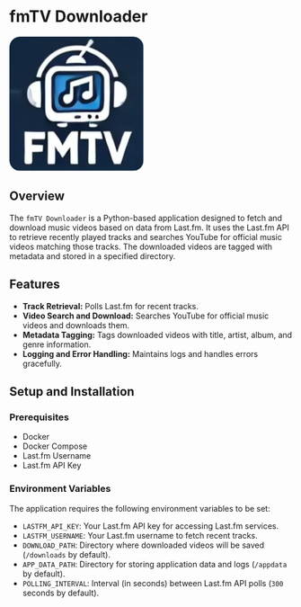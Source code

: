 # fmTV Downloader

![fmTV Downloader](assets/icon.png)

## Overview

The `fmTV Downloader` is a Python-based application designed to fetch and download music videos based on data from Last.fm. It uses the Last.fm API to retrieve recently played tracks and searches YouTube for official music videos matching those tracks. The downloaded videos are tagged with metadata and stored in a specified directory.

## Features

- **Track Retrieval:** Polls Last.fm for recent tracks.
- **Video Search and Download:** Searches YouTube for official music videos and downloads them.
- **Metadata Tagging:** Tags downloaded videos with title, artist, album, and genre information.
- **Logging and Error Handling:** Maintains logs and handles errors gracefully.

## Setup and Installation

### Prerequisites

- Docker
- Docker Compose
- Last.fm Username
- Last.fm API Key



### Environment Variables

The application requires the following environment variables to be set:

- `LASTFM_API_KEY`: Your Last.fm API key for accessing Last.fm services.
- `LASTFM_USERNAME`: Your Last.fm username to fetch recent tracks.
- `DOWNLOAD_PATH`: Directory where downloaded videos will be saved (`/downloads` by default).
- `APP_DATA_PATH`: Directory for storing application data and logs (`/appdata` by default).
- `POLLING_INTERVAL`: Interval (in seconds) between Last.fm API polls (`300` seconds by default).